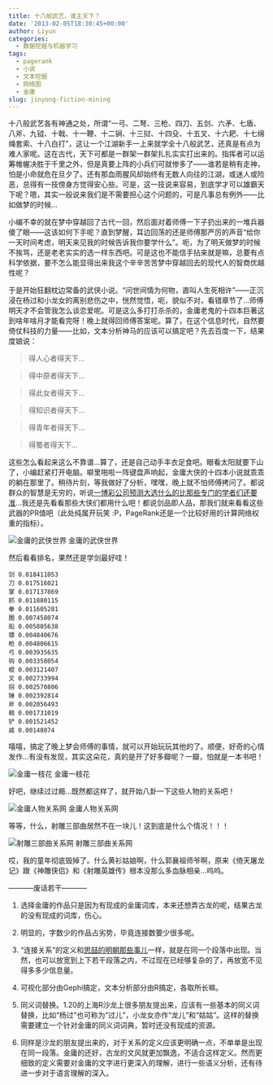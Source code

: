 ```yaml
---
title: 十八般武艺，谁主天下？
date: '2013-02-05T18:30:45+00:00'
author: Liyun
categories:
  - 数据挖掘与机器学习
tags:
  - pagerank
  - 小说
  - 文本挖掘
  - 网络图
  - 金庸
slug: jinyong-fiction-mining
---
```


十八般武艺各有神通之处，所谓“一弓、二弩、三枪、四刀、五剑、六矛、七盾、八斧、九钺、十戟、十一鞭、十二锏、十三挝、十四殳、十五叉、十六耙、十七绵绳套索、十八白打”，这让一个江湖新手一上来就学全十八般武艺，还真是有点为难人家呢。这在古代，天下可都是一群架一群架扎扎实实打出来的。指挥者可以运筹帷幄决胜于千里之外，但是真要上阵的小兵们可就惨多了——谁若是稍有走神，怕是小命就危在旦夕了。还有那血雨腥风却始终有无数人向往的江湖，或迷人或险恶，总得有一技傍身方觉得安心些。可是，这一技说来容易，到底学才可以雄霸天下呢？嗯，其实一般说来我们是不需要担心这个问题的，可是凡事总有例外——比如做梦的时候…

小编不幸的就在梦中穿越回了古代一回，然后面对着师傅一下子扔出来的一堆兵器傻了眼——这该如何下手呢？直到梦醒，耳边回荡的还是师傅那严厉的声音“给你一天时间考虑，明天来见我的时候告诉我你要学什么”。呃，为了明天做梦的时候不挨骂，还是老老实实的选一样东西吧。可是这也不能信手拈来就是嘛，总要有点科学依据，要不怎么能显得出来我这个辛辛苦苦梦中穿越回去的现代人的智商优越性呢？

于是开始狂翻枕边常备的武侠小说。“问世间情为何物，直叫人生死相许”——正沉浸在杨过和小龙女的离别悲伤之中，恍然觉悟，呃，貌似不对，看错章节了…师傅明天才不会管我怎么谈恋爱呢。可是这么多打打杀杀的，金庸老鬼的十四本巨著这到啥年啥月才能看完呀！晚上就得回师傅答案呢。算了，在这个信息时代，自然要倚仗科技的力量——比如，文本分析神马的应该可以搞定吧？先去百度一下，结果度娘说：

> 得人心者得天下…
  
> 得中原者得天下…
  
> 得此女者得天下…
  
> 得知识者得天下…
  
> 得青年者得天下…
  
> 得蜀者得天下…

这些怎么看起来这么不靠谱…算了，还是自己动手丰衣足食吧。眼看太阳就要下山了，小编赶紧打开电脑。噼里啪啦一阵键盘声响起，金庸大侠的十四本小说就乖乖的躺在那里了。稍待片刻，等我做好了分析，嘿嘿，晚上就不怕师傅拷问了。都说群众的智慧是无穷的，听说[一博彩公司预测大选什么的比那些专门的学者们还要准](http://www.npr.org/2012/11/29/166177281/y)…我还是先看看那些大侠们都用什么吧！都说剑品即人品，那我们就来看看这些武器的PR值吧（此处纯属开玩笑 :P，PageRank还是一个比较好用的计算网络权重的指标）。

![金庸的武侠世界](https://cos.name/wp-content/uploads/2012/11/the_world.png "金庸的武侠世界")
金庸的武侠世界

然后看看排名，果然还是学剑最好哇！

```
剑 0.018411053
刀 0.017516021
掌 0.017137869
抓 0.011880115
拳 0.011605281
圈 0.007458074
船 0.005805638
镖 0.004840676
枪 0.004806615
弓 0.003935635
钩 0.003358054
棍 0.003121407
叉 0.002733994
拐 0.002570806
锤 0.002392814
斧 0.002056493
戟 0.001731019
铲 0.001521452
戚 0.00148074
```

嘻嘻，搞定了晚上梦会师傅的事情，就可以开始玩玩其他的了。顺便，好奇的心情发作…有没有发现，其实这朵花，真的是开了好多瓣呢？一瓣，怕就是一本书吧！

![金庸一枝花](https://cos.name/wp-content/uploads/2012/11/jinyong_flower.png "金庸一枝花")
金庸一枝花 

好吧，继续过过瘾…既然都这样了，就开始八卦一下这些人物的关系吧！

![金庸人物关系网](https://cos.name/wp-content/uploads/2012/11/characters_main.png "金庸人物关系网")
金庸人物关系网

等等，什么，射雕三部曲居然不在一块儿！这到底是什么个情况！！！

![射雕三部曲关系网](https://cos.name/wp-content/uploads/2012/11/fiction_three_small.png "射雕三部曲关系网")
射雕三部曲关系网

哎，我的童年彻底毁掉了。什么黄衫姑娘啊，什么郭襄祖师爷啊，原来《倚天屠龙记》跟《神雕侠侣》和《射雕英雄传》根本没那么多血脉相亲…呜呜。

———–废话若干———–
  
1. 选择金庸的作品只是因为有现成的金庸词库，本来还想弄古龙的呢，结果古龙的没有现成的词库，伤心。
  
1. 明显的，字数少的作品占劣势，毕竟连接数要少很多呢。
  
1. “连接关系”的定义和[思喆的明朝那些事儿](http://www.bjt.name/2012/09/ming-dynasty/)一样，就是在同一个段落中出现。当然，也可以放宽到上下若干段落之内，不过现在已经够复杂的了，再放宽不见得多多少信息量。
  
1. 可视化部分由Gephi搞定，文本分析部分由R搞定，各取所长嘛。
  
1. 同义词替换。1.20的上海R沙龙上很多朋友提出来，应该有一些基本的同义词替换，比如“杨过”也可称为“过儿”，小龙女亦作“龙儿”和“姑姑”。这样的替换需要建立一个针对金庸的同义词词典，暂时还没有现成的资源。
  
1. 同样是沙龙的朋友提出来的，对于关系的定义应该更明确一点，不单单是出现在同一段落。金庸的还好，古龙的文风就更加飘逸，不适合这样定义。然而更细致的定义需要对金庸的文字进行更深入的理解，进行一些语义分析，还有待进一步对于语言理解的深入。
